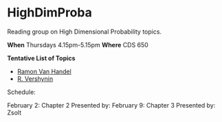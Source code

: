 # HighDimProba


Reading group on High Dimensional Probability topics.


**When** Thursdays 4.15pm-5.15pm
**Where** CDS 650

**Tentative List of Topics**

  - [Ramon Van Handel](http://www.princeton.edu/~rvan/APC550.pdf)
  - [R. Vershynin](http://www-personal.umich.edu/~romanv/papers/HDP-book/HDP-book.html)
  
  
Schedule:

February 2: Chapter 2 Presented by:
February 9: Chapter 3 Presented by: Zsolt
